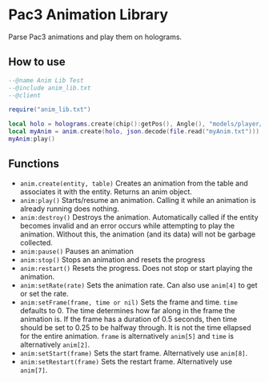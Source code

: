 # Pac3 Animation Library
Parse Pac3 animations and play them on holograms.
## How to use
```lua
--@name Anim Lib Test
--@include anim_lib.txt
--@client

require("anim_lib.txt")

local holo = holograms.create(chip():getPos(), Angle(), "models/player/barney.mdl")
local myAnim = anim.create(holo, json.decode(file.read("myAnim.txt")))
myAnim:play()
```
## Functions
* `anim.create(entity, table)` Creates an animation from the table and associates it with the entity. Returns an anim object.
* `anim:play()` Starts/resume an animation. Calling it while an animation is already running does nothing.
* `anim:destroy()` Destroys the animation. Automatically called if the entity becomes invalid and an error occurs while attempting to play the animation. Without this, the animation (and its data) will not be garbage collected.
* `anim:pause()` Pauses an animation
* `anim:stop()` Stops an animation and resets the progress
* `anim:restart()` Resets the progress. Does not stop or start playing the animation.
* `anim:setRate(rate)` Sets the animation rate. Can also use `anim[4]` to get or set the rate.
* `anim:setFrame(frame, time or nil)` Sets the frame and time. `time` defaults to 0. The time determines how far along in the frame the animation is. If the frame has a duration of 0.5 seconds, then time should be set to 0.25 to be halfway through. It is not the time ellapsed for the entire animation. `frame` is alternatively `anim[5]` and `time` is alternatively `anim[2]`.
* `anim:setStart(frame)` Sets the start frame. Alternatively use `anim[8]`.
* `anim:setRestart(frame)` Sets the restart frame. Alternatively use `anim[7]`.
